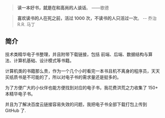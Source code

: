 > **读一本好书，就是在和高尚的人谈话**。 ——歌德

> **喜欢读书的人在死之前，活过 1000 次，不读书的人只活过一次**。 -- 乔治 R.R. 马丁
## 简介

技术类精华电子书整理，并且附带下载链接，包括 前端、后端、数据结构与算法、计算机基础、设计模式等书籍。

计算机类的书籍那么贵，作为一个几个小时看完一本书且机不离身的程序员，天天买纸质书是不可能的了，所以对电子书的需求量还是挺多的。

为了方便广大的小伙伴也能方便找到对应的电子书，我花费洪荒之力收集了 150+ 本精华电子书。

并且为了解决百度云链接容易失效的问题，我把电子书全部下载打包上传到 GitHub 了.
